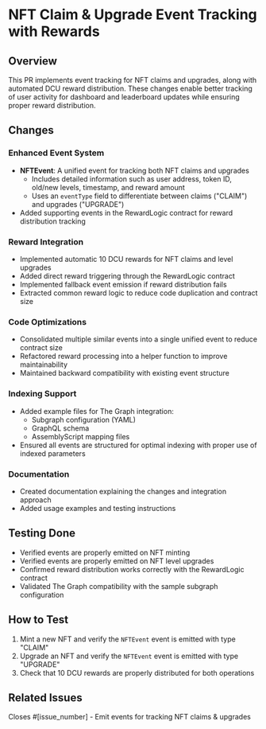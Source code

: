 # NFT Claim & Upgrade Event Tracking with Rewards

## Overview
This PR implements event tracking for NFT claims and upgrades, along with automated DCU reward distribution. These changes enable better tracking of user activity for dashboard and leaderboard updates while ensuring proper reward distribution.

## Changes

### Enhanced Event System
- **NFTEvent**: A unified event for tracking both NFT claims and upgrades
  - Includes detailed information such as user address, token ID, old/new levels, timestamp, and reward amount
  - Uses an `eventType` field to differentiate between claims ("CLAIM") and upgrades ("UPGRADE")
- Added supporting events in the RewardLogic contract for reward distribution tracking

### Reward Integration
- Implemented automatic 10 DCU rewards for NFT claims and level upgrades
- Added direct reward triggering through the RewardLogic contract
- Implemented fallback event emission if reward distribution fails
- Extracted common reward logic to reduce code duplication and contract size

### Code Optimizations
- Consolidated multiple similar events into a single unified event to reduce contract size
- Refactored reward processing into a helper function to improve maintainability
- Maintained backward compatibility with existing event structure

### Indexing Support
- Added example files for The Graph integration:
  - Subgraph configuration (YAML)
  - GraphQL schema
  - AssemblyScript mapping files
- Ensured all events are structured for optimal indexing with proper use of indexed parameters

### Documentation
- Created documentation explaining the changes and integration approach
- Added usage examples and testing instructions

## Testing Done
- Verified events are properly emitted on NFT minting
- Verified events are properly emitted on NFT level upgrades
- Confirmed reward distribution works correctly with the RewardLogic contract
- Validated The Graph compatibility with the sample subgraph configuration

## How to Test
1. Mint a new NFT and verify the `NFTEvent` event is emitted with type "CLAIM"
2. Upgrade an NFT and verify the `NFTEvent` event is emitted with type "UPGRADE"
3. Check that 10 DCU rewards are properly distributed for both operations

## Related Issues
Closes #[issue_number] - Emit events for tracking NFT claims & upgrades 